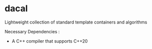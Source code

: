# dacal

Lightweight collection of standard template containers and algorithms

Necessary Dependencies :
  - A C++ compiler that supports C++20
